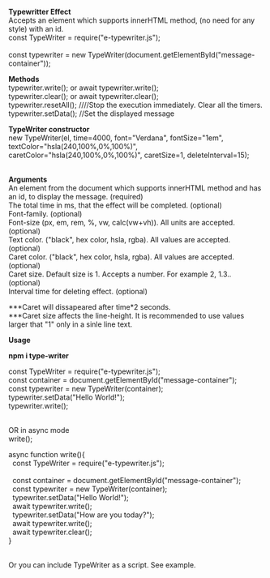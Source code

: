 <b>Typewritter Effect</b><br>
Accepts an element which supports innerHTML method, (no need for any style) with an id.<br>
const TypeWriter = require("e-typewriter.js");<br>	
const typewriter = new TypeWriter(document.getElementById("message-container"));<br>

<b>Methods</b><br>
typewriter.write(); or await typewriter.write();<br>
typewriter.clear(); or await typewriter.clear();<br>
typewriter.resetAll(); ////Stop the execution immediately. Clear all the timers.<br>
typewriter.setData(); //Set the displayed message<br>

<b>TypeWriter constructor</b><br>
new TypeWriter(el, time=4000, font="Verdana", fontSize="1em", textColor="hsla(240,100%,0%,100%)", caretColor="hsla(240,100%,0%,100%)", caretSize=1, deleteInterval=15);<br><br>

<b>Arguments</b><br>
An element from the document which supports innerHTML method and has an id, to display the message. (required)<br>
The total time in ms, that the effect will be completed. (optional)<br>
Font-family. (optional)<br>
Font-size (px, em, rem, %, vw, calc(vw+vh)). All units are accepted. (optional)<br>
Text color. ("black", hex color, hsla, rgba). All values are accepted. (optional)<br>
Caret color. ("black", hex color, hsla, rgba). All values are accepted. (optional)<br>
Caret size. Default size is 1. Accepts a number. For example 2, 1.3.. (optional)<br>
Interval time for deleting effect. (optional)<br>

***Caret will dissapeared after time\*2 seconds.<br>
***Caret size affects the line-height. It is recommended to use values larger that "1" only in a sinle line text.<br>

<b>Usage</b><br>

<b>npm i type-writer</b>

const TypeWriter = require("e-typewriter.js");<br>
const container = document.getElementById("message-container");<br>
const typewriter = new TypeWriter(container);<br>
typewriter.setData("Hello World!");<br>
typewriter.write();<br><br>

OR in async mode<br>
write();<br>

async function write(){<br>
	&nbsp;&nbsp;const TypeWriter = require("e-typewriter.js");<br>	
	&nbsp;&nbsp;const container = document.getElementById("message-container");<br>
	&nbsp;&nbsp;const typewriter = new TypeWriter(container);<br>
	&nbsp;&nbsp;typewriter.setData("Hello World!");<br>
	&nbsp;&nbsp;await typewriter.write();<br>
	&nbsp;&nbsp;typewriter.setData("How are you today?");<br>
	&nbsp;&nbsp;await typewriter.write();<br>
	&nbsp;&nbsp;await typewriter.clear();<br>
}<br><br>

Or you can include TypeWriter as a script. See example.
